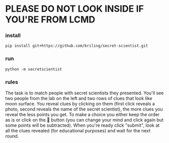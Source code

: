 # PLEASE DO NOT LOOK INSIDE IF YOU'RE FROM LCMD


### install 
```
pip install git+https://github.com/briling/secret-scientist.git
```
### run
```
python -m secretscientist
```

### rules
The task is to match people with secret scientists they presented.
You'll see two people from the lab on the left
and two rows of clues that look like moon surface.
You reveal clues by clicking on them (first click reveals a photo,
second reveals the name of the secret scientist),
the more clues you reveal the less points you get.
To make a choice you either keep the order as is
or click on the 🔄 button (you can change your mind and click again
but some points will be subtracted). When you're ready click "submit",
look at all the clues revealed (for educational purposes)
and wait for the next round. 
